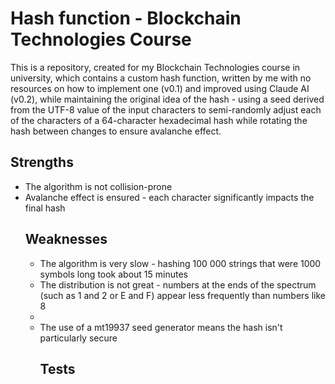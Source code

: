 <h1>Hash function - Blockchain Technologies Course</h1>
<p>This is a repository, created for my Blockchain Technologies course in university, which contains a custom hash function, written by me with no resources on how to implement one (v0.1) and improved using Claude AI (v0.2), while maintaining the original idea of the hash - using a seed derived from the UTF-8 value of the input characters to semi-randomly adjust each of the characters of a 64-character hexadecimal hash while rotating the hash between changes to ensure avalanche effect.</p>
<h2>Strengths</h2>
    <ul>
        <li>The algorithm is not collision-prone</li>
        <li>Avalanche effect is ensured - each character significantly impacts the final hash</li>
<h2>Weaknesses</h2>
    <ul>
        <li>The algorithm is very slow - hashing 100 000 strings that were 1000 symbols long took about 15 minutes</li>
        <li>The distribution is not great - numbers at the ends of the spectrum (such as 1 and 2 or E and F) appear less frequently than numbers like 8<li>
        <li>The use of a mt19937 seed generator means the hash isn't particularly secure</li>
<h2>Tests</h2>